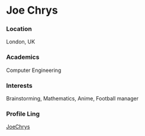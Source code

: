 # Joe Chrys

### Location

London, UK

### Academics

Computer Engineering 

### Interests

Brainstorming, Mathematics, Anime, Football manager

### Profile Ling

[JoeChrys](https://github.com/JoeChrys) 